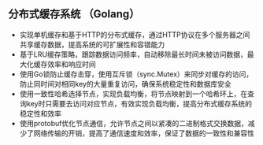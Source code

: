 ## 分布式缓存系统   （Golang）     

- 实现单机缓存和基于HTTP的分布式缓存，通过HTTP协议在多个服务器之间共享缓存数据，提高系统的可扩展性和容错能力
-  基于LRU缓存策略，跟踪数据访问频率，自动移除最长时间未被访问数据，最大化缓存效率和响应时间
- 使用Go锁防止缓存击穿，使用互斥锁（sync.Mutex）来同步对缓存的访问，防止同时间对相同key的大量重复访问，确保系统稳定性和数据库安全
- 使用一致性哈希选择节点，实现负载均衡，将节点映射到一个哈希环上，在查询key时只需要去访问对应节点，有效实现负载均衡，提高分布式缓存系统的稳定性和效率
- 使用protobuf优化节点通信，允许节点之间以紧凑的二进制格式交换数据，减少了网络传输的开销，提高了通信速度和效率，保证了数据的一致性和兼容性
